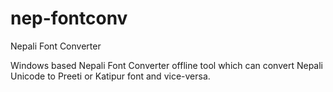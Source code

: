 # nep-fontconv
Nepali Font Converter

Windows based Nepali Font Converter offline tool which can convert Nepali Unicode to Preeti or Katipur font and vice-versa.
